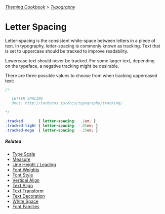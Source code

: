 ###### [Theming Cookbook](../index.md)  >  [Typography](./index.md)


# Letter Spacing

Letter-spacing is the consistent white-space between letters in a piece of text. In typography, letter-spacing is commonly known as tracking. Text that is set to uppercase should be tracked to improve readability.

Lowercase text should never be tracked.
For some larger text, depending on the typeface, a negative tracking might be desirable.

There are three possible values to choose from when tracking uppercased text:

```css
/*

   LETTER SPACING
   Docs: http://tachyons.io/docs/typography/tracking/

*/

.tracked       { letter-spacing:  .1em; }
.tracked-tight { letter-spacing: -.05em; }
.tracked-mega  { letter-spacing:  .25em; }
```

##### Related
- [Type Scale](type-scale.md)
- [Measure](measure.md)
- [Line Height / Leading](line-heights.md)
- [Font Weights](font-weight.md)
- [Font Style](font-style.md)
- [Vertical Align](vertical-align.md)
- [Text Align](text-align.md)
- [Text Transform](text-transform.md)
- [Text Decoration](text-decoration.md)
- [White Space](white-space.md)
- [Font Families](font-family.md)
